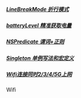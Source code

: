 ##### [LineBreakMode 折行模式](https://github.com/starainDou/DDYKnowledge/blob/master/UIKit/LineBreakMode.md)
##### [batteryLevel 精准获取电量](https://github.com/starainDou/DDYKnowledge/blob/master/UIKit/batteryLevel.md)
##### [NSPredicate 谓词+正则](https://github.com/starainDou/DDYKnowledge/blob/master/Foundation/NSPredicate.md)
##### [Singleton 单例写法和宏定义](https://github.com/starainDou/DDYKnowledge/blob/master/Foundation/Singleton.md)
##### [Wifi连接同时2/3/4/5G上网](https://github.com/starainDou/DDYKnowledge/blob/master/Others/Wifi.md)
Wifi